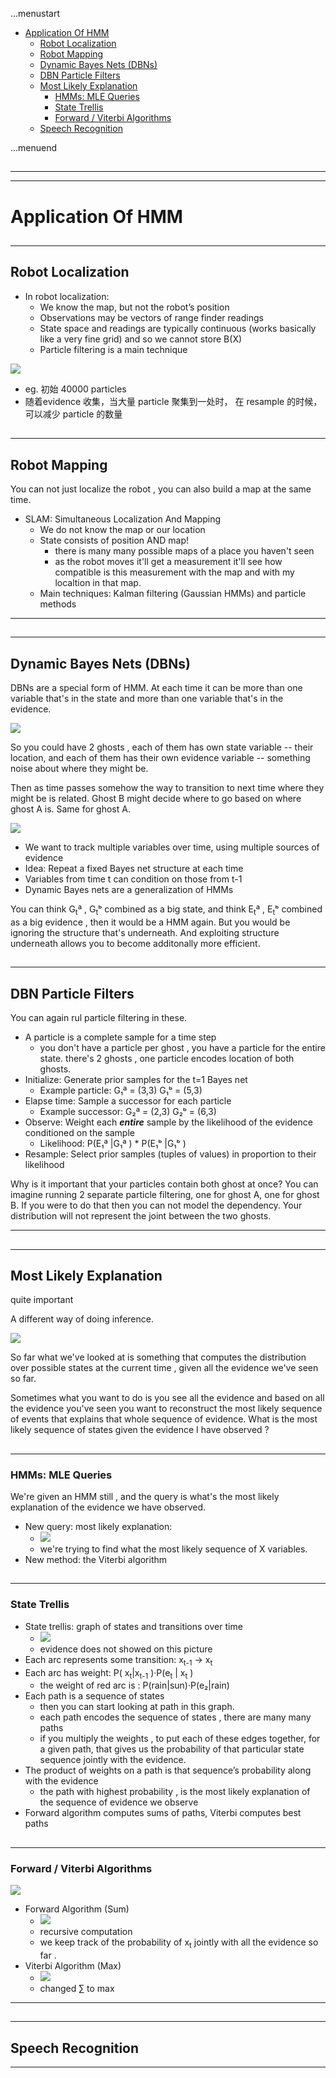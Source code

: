 ...menustart

 - [Application Of HMM](#707c429b9c8c69d66ffa62008078d67c)
     - [Robot Localization](#cb8f3326ecf05b343100368b1fce61b4)
     - [Robot Mapping](#456efe59f69acce2f3949ed5ec0af420)
     - [Dynamic Bayes Nets (DBNs)](#e2237c4bb83f0a39f439746f01a1814f)
     - [DBN Particle Filters](#8b6016f7e9c11348859d14b1b2968de6)
     - [Most Likely Explanation](#acde5ccfd9d402faf86e320b802cdf2e)
         - [HMMs: MLE Queries](#a6f1a19a2e48162ea4decdd5eebe0d71)
         - [State Trellis](#9505b7524724df56002d7434a8ab6d4d)
         - [Forward / Viterbi Algorithms](#d1b64f8404dac1019eb7a414a8e5f21c)
     - [Speech Recognition](#9a29398560f1a8666e7f69250d88245e)

...menuend


<h2 id="707c429b9c8c69d66ffa62008078d67c"></h2>

-----
-----

# Application Of HMM


<h2 id="cb8f3326ecf05b343100368b1fce61b4"></h2>

-----

## Robot Localization 

 - In robot localization:
    - We know the map, but not the robot’s position
    - Observations may be vectors of range finder readings
    - State space and readings are typically continuous (works basically like a very fine grid) and so we cannot store B(X)
    - Particle filtering is a main technique
 

![](../imgs/cs188_hmm_app_robot_localization.png)

 - eg. 初始 40000 particles 
 - 随着evidence 收集，当大量 particle 聚集到一处时， 在 resample 的时候，可以减少 particle 的数量


<h2 id="456efe59f69acce2f3949ed5ec0af420"></h2>

-----

## Robot Mapping 

You can not just localize the robot , you can also build a map at the same time. 

 - SLAM: Simultaneous Localization And Mapping
    - We do not know the map or our location
    - State consists of position AND map!
        - there is many many possible maps of a place you haven't seen 
        - as the robot moves it'll get a measurement it'll see how compatible is this measurement with the map and with my localtion in that map. 
    - Main techniques: Kalman filtering (Gaussian HMMs) and particle methods

---

<h2 id="e2237c4bb83f0a39f439746f01a1814f"></h2>

-----

## Dynamic Bayes Nets (DBNs)

DBNs are a special form of HMM. At each time it can be more than one variable that's in the state and more than one variable that's in the evidence. 

![](../imgs/cs188_hmm_app_DBNs.png)

So you could have 2 ghosts , each of them has own state variable -- their location, and each of them has their own evidence variable -- something noise about where they might be. 

Then as time passes somehow the way to transition to next time where they might be is related. Ghost B might decide where to go based on where ghost A is. Same for ghost A. 


![](../imgs/cs188_hmm_app_DBNs_trans.png)

 - We want to track multiple variables over time, using multiple sources of evidence
 - Idea: Repeat a fixed Bayes net structure at each time
 - Variables from time t can condition on those from t-1
 - Dynamic Bayes nets are a generalization of HMMs

You can think G<sub>t</sub>ª , G<sub>t</sub>ᵇ combined as a big state, and think E<sub>t</sub>ª , E<sub>t</sub>ᵇ combined as a big evidence , then it would be a HMM again. But you would be ignoring the structure that's underneath.  And exploiting structure underneath allows you to become additonally more efficient.

<h2 id="8b6016f7e9c11348859d14b1b2968de6"></h2>

-----

## DBN Particle Filters

You can again rul particle filtering in these. 

 - A particle is a complete sample for a time step
    - you don't have a particle per ghost , you have a particle for the entire state. there's 2 ghosts , one particle encodes location of both ghosts.
 - Initialize: Generate prior samples for the t=1 Bayes net
    - Example particle: G₁ª = (3,3) G₁ᵇ = (5,3)
 - Elapse time: Sample a successor for each particle 
    - Example successor: G₂ª = (2,3) G₂ᵇ = (6,3)
 - Observe: Weight each ***entire*** sample by the likelihood of the evidence conditioned on the sample
    - Likelihood: P(E₁ª |G₁ª ) * P(E₁ᵇ |G₁ᵇ ) 
 - Resample: Select prior samples (tuples of values) in proportion to their likelihood

Why is it important that your particles contain both ghost at once? You can imagine running 2 separate particle filtering, one for ghost A, one for ghost B. If you were to do that then you can not model the dependency. Your distribution will not represent the joint between the two ghosts. 

---

<h2 id="acde5ccfd9d402faf86e320b802cdf2e"></h2>

-----

## Most Likely Explanation

quite important 

A different way of doing inference. 

![](../imgs/cs188_hmm_MLE.png)

So far what we've looked at is something that computes the distribution over possible states at the current time , given all the evidence we've seen so far.

Sometimes what you want to do is you see all the evidence and based on all the evidence you've seen you want to reconstruct the most likely sequence of events that explains that whole sequence of evidence.  What is the most likely sequence of states given the evidence I have observed ?  

<h2 id="a6f1a19a2e48162ea4decdd5eebe0d71"></h2>

-----

### HMMs: MLE Queries

We're given an HMM still , and the query is what's the most likely explanation of the evidence we have observed. 

 - New query: most likely explanation:
    - ![](../imgs/cs188_hmm_app_mle_query.png)
    - we're trying to find what the most likely sequence of X variables. 
 - New method: the Viterbi algorithm


<h2 id="9505b7524724df56002d7434a8ab6d4d"></h2>

-----

### State Trellis

 - State trellis: graph of states and transitions over time
    - ![][1]
    - evidence does not showed on this picture
 - Each arc represents some transition: x<sub>t-1</sub> → x<sub>t</sub>
 - Each arc has weight: P( x<sub>t</sub>|x<sub>t-1</sub> )·P(e<sub>t</sub> | x<sub>t</sub> )
    - the weight of red arc is : P(rain|sun)·P(e₂|rain)
 - Each path is a sequence of states
    - then you can start looking at path in this graph.
    - each path encodes the sequence of states , there are many many paths
    - if you multiply the weights , to put each of these edges together, for a given path, that gives us the probability of that particular state sequence jointly with the evidence. 
 - The product of weights on a path is that sequence’s probability along with the evidence
    - the path with highest probability , is the most likely explanation of the sequence of evidence we observe
 - Forward algorithm computes sums of paths, Viterbi computes best paths

<h2 id="d1b64f8404dac1019eb7a414a8e5f21c"></h2>

-----

### Forward / Viterbi Algorithms

![][1]


 - Forward Algorithm (Sum)
    - ![](../imgs/cs188_hmm_app_forward_algorithm.png)
    - recursive computation 
    - we keep track of the probability of x<sub>t</sub> jointly with all the evidence so far . 
 - Viterbi Algorithm (Max)
    - ![](../imgs/cs188_hmm_app_viterbi_algorithm.png)
    - changed ∑ to max

---

<h2 id="9a29398560f1a8666e7f69250d88245e"></h2>

-----

## Speech Recognition








    
     
    
    
















---

 [1]: ../imgs/cs188_hmm_app_state_trellis.png




